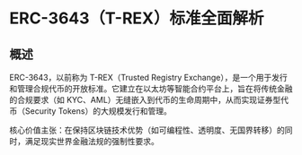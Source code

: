 # ERC-3643（T-REX）标准全面解析

## 概述

ERC-3643，以前称为 T-REX（Trusted Registry Exchange），是一个用于发行和管理合规代币的开放标准。它建立在以太坊等智能合约平台上，旨在将传统金融的合规要求（如 KYC、AML）无缝嵌入到代币的生命周期中，从而实现证券型代币（Security Tokens）的大规模发行和管理。

核心价值主张：在保持区块链技术优势（如可编程性、透明度、无国界转移）的同时，满足现实世界金融法规的强制性要求。
